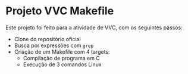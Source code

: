 # Projeto VVC Makefile

Este projeto foi feito para a atividade de VVC, com os seguintes passos:

- Clone do repositório oficial
- Busca por expressões com `grep`
- Criação de um Makefile com 4 targets:
  - Compilação de programa em C
  - Execução de 3 comandos Linux
